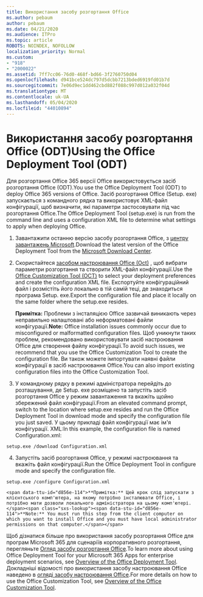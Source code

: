 ```yaml
---
title: Використання засобу розгортання Office
ms.author: pebaum
author: pebaum
ms.date: 04/21/2020
ms.audience: ITPro
ms.topic: article
ROBOTS: NOINDEX, NOFOLLOW
localization_priority: Normal
ms.custom:
- "918"
- "2000022"
ms.assetid: 7ff7cc06-76d0-468f-bd66-3f2760750d04
ms.openlocfilehash: d941bce524dc797d5dcbb7213bded6919fd01b7d
ms.sourcegitcommit: 7e06d9ec1dd462cbd882f088c997d012a032f04d
ms.translationtype: MT
ms.contentlocale: uk-UA
ms.lasthandoff: 05/04/2020
ms.locfileid: "44010894"
---
```

# <a name="using-the-office-deployment-tool-odt"></a><span data-ttu-id="d856e-102">Використання засобу розгортання Office (ODT)</span><span class="sxs-lookup"><span data-stu-id="d856e-102">Using the Office Deployment Tool (ODT)</span></span>

<span data-ttu-id="d856e-103">Для розгортання Office 365 версії Office використовується засіб розгортання Office (ODT).</span><span class="sxs-lookup"><span data-stu-id="d856e-103">You use the Office Deployment Tool (ODT) to deploy Office 365 versions of Office.</span></span> <span data-ttu-id="d856e-104">Засіб розгортання Office (Setup. exe) запускається з командного рядка та використовує XML-файл конфігурації, щоб визначити, які параметри застосовувати під час розгортання Office.</span><span class="sxs-lookup"><span data-stu-id="d856e-104">The Office Deployment Tool (setup.exe) is run from the command line and uses a configuration XML file to determine what settings to apply when deploying Office.</span></span>
  
1. <span data-ttu-id="d856e-105">Завантажити останню версію засобу розгортання Office, з [центру завантажень Microsoft](https://go.microsoft.com/fwlink/p/?LinkID=626065).</span><span class="sxs-lookup"><span data-stu-id="d856e-105">Download the latest version of the Office Deployment Tool from the [Microsoft Download Center](https://go.microsoft.com/fwlink/p/?LinkID=626065).</span></span>

2. <span data-ttu-id="d856e-106">Скористайтеся [засобом настроювання Office (Oct)](https://config.office.com) , щоб вибрати параметри розгортання та створити XML-файл конфігурації.</span><span class="sxs-lookup"><span data-stu-id="d856e-106">Use the [Office Customization Tool (OCT)](https://config.office.com) to select your deployment preferences and create the configuration XML file.</span></span> <span data-ttu-id="d856e-107">Експортуйте конфігураційний файл і розмістіть його локально в тій самій теці, де знаходиться програма Setup. exe.</span><span class="sxs-lookup"><span data-stu-id="d856e-107">Export the configuration file and place it locally on the same folder where the setup.exe resides.</span></span>

    <span data-ttu-id="d856e-108">**Примітка:** Проблеми з інсталяцією Office зазвичай виникають через неправильно налаштовані або неформатовані файли конфігурації.</span><span class="sxs-lookup"><span data-stu-id="d856e-108">**Note:** Office installation issues commonly occur due to misconfigured or malformatted configuration files.</span></span> <span data-ttu-id="d856e-109">Щоб уникнути таких проблем, рекомендовано використовувати засіб настроювання Office для створення файлу конфігурації.</span><span class="sxs-lookup"><span data-stu-id="d856e-109">To avoid such issues, we recommend that you use the Office Customization Tool to create the configuration file.</span></span> <span data-ttu-id="d856e-110">Ви також можете імпортувати наявні файли конфігурації в засіб настроювання Office.</span><span class="sxs-lookup"><span data-stu-id="d856e-110">You can also import existing configuration files into the Office Customization Tool.</span></span>

3. <span data-ttu-id="d856e-111">У командному рядку в режимі адміністратора перейдіть до розташування, де Setup. exe розміщено та запустіть засіб розгортання Office у режим завантаження та вкажіть щойно збережений файл конфігурації.</span><span class="sxs-lookup"><span data-stu-id="d856e-111">From an elevated command prompt, switch to the location where setup.exe resides and run the Office Deployment Tool in download mode and specify the configuration file you just saved.</span></span> <span data-ttu-id="d856e-112">У цьому прикладі файл конфігурації має ім'я конфігурації. XML:</span><span class="sxs-lookup"><span data-stu-id="d856e-112">In this example, the configuration file is named Configuration.xml:</span></span>
    
  ```
  setup.exe /download Configuration.xml  
  ```

4. <span data-ttu-id="d856e-113">Запустіть засіб розгортання Office, у режимі настроювання та вкажіть файл конфігурації.</span><span class="sxs-lookup"><span data-stu-id="d856e-113">Run the Office Deployment Tool in configure mode and specify the configuration file.</span></span>
    
  ```
  setup.exe /configure Configuration.xml
  ```

    <span data-ttu-id="d856e-114">**Примітка:** Цей крок слід запускати з клієнтського комп'ютера, на якому потрібно інсталювати Office, і потрібно мати дозволи локального адміністратора на цьому комп'ютері.</span><span class="sxs-lookup"><span data-stu-id="d856e-114">**Note:** You must run this step from the client computer on which you want to install Office and you must have local administrator permissions on that computer.</span></span>

<span data-ttu-id="d856e-115">Щоб дізнатися більше про використання засобу розгортання Office для програм Microsoft 365 для сценаріїв корпоративного розгортання, перегляньте [Огляд засобу розгортання Office](https://docs.microsoft.com/deployoffice/overview-office-deployment-tool).</span><span class="sxs-lookup"><span data-stu-id="d856e-115">To learn more about using Office Deployment Tool for your Microsoft 365 Apps for enterprise deployment scenarios, see [Overview of the Office Deployment Tool](https://docs.microsoft.com/deployoffice/overview-office-deployment-tool).</span></span> <span data-ttu-id="d856e-116">Докладніші відомості про використання засобу настроювання Office наведено в [огляді засобу настроювання Office](https://docs.microsoft.com/DeployOffice/overview-of-the-office-customization-tool-for-click-to-run).</span><span class="sxs-lookup"><span data-stu-id="d856e-116">For more details on how to use the Office Customization Tool, see [Overview of the Office Customization Tool](https://docs.microsoft.com/DeployOffice/overview-of-the-office-customization-tool-for-click-to-run).</span></span>
